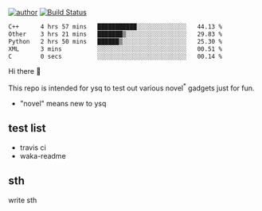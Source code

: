 [![author](https://img.shields.io/badge/author-ysq-green)](https://github.com/Yang-Shiqin)
[![Build Status](https://app.travis-ci.com/Yang-Shiqin/testall.svg?branch=main)](https://app.travis-ci.com/Yang-Shiqin/testall)

<!--START_SECTION:waka-->

```txt
C++      4 hrs 57 mins   ███████████░░░░░░░░░░░░░░   44.13 %
Other    3 hrs 21 mins   ███████▒░░░░░░░░░░░░░░░░░   29.83 %
Python   2 hrs 50 mins   ██████▒░░░░░░░░░░░░░░░░░░   25.30 %
XML      3 mins          ░░░░░░░░░░░░░░░░░░░░░░░░░   00.51 %
C        0 secs          ░░░░░░░░░░░░░░░░░░░░░░░░░   00.14 %
```

<!--END_SECTION:waka-->

Hi there 👋

This repo is intended for ysq to test out various novel<sup>*</sup> gadgets just for fun.

- "novel" means new to ysq

## test list
- travis ci
- waka-readme


## sth
write sth

